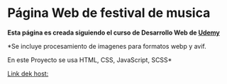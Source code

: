 # Página Web de festival de musica
**Esta página es creada siguiendo el curso de Desarrollo Web de [Udemy](https://www.udemy.com/share/1013ea3@hnU27c5PsRKWREDKK1-5-RcyTFF93fl-JywBttEBL0qQFlhRjaQAbW_ypI2ZqLfDoA==/)**

*Se incluye procesamiento de imagenes para formatos webp y avif.

En este Proyecto se usa HTML, CSS, JavaScript, SCSS*


[Link dek host:](https://festivaldemusicaromero.netlify.app/)
